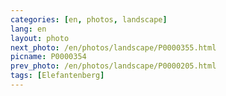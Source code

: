 ```yaml
---
categories: [en, photos, landscape]
lang: en
layout: photo
next_photo: /en/photos/landscape/P0000355.html
picname: P0000354
prev_photo: /en/photos/landscape/P0000205.html
tags: [Elefantenberg]
---
```

